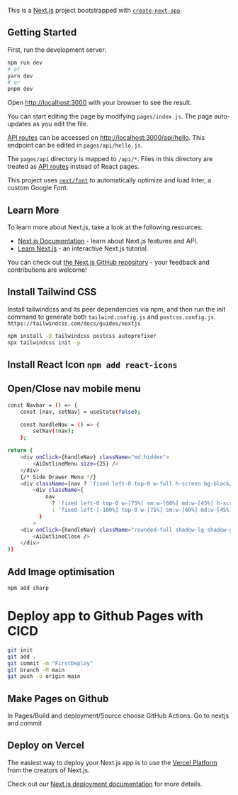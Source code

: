 This is a [Next.js](https://nextjs.org/) project bootstrapped with
[`create-next-app`](https://github.com/vercel/next.js/tree/canary/packages/create-next-app).

## Getting Started

First, run the development server:

```bash
npm run dev
# or
yarn dev
# or
pnpm dev
```

Open [http://localhost:3000](http://localhost:3000) with your browser to see the
result.

You can start editing the page by modifying `pages/index.js`. The page
auto-updates as you edit the file.

[API routes](https://nextjs.org/docs/api-routes/introduction) can be accessed on
[http://localhost:3000/api/hello](http://localhost:3000/api/hello). This
endpoint can be edited in `pages/api/hello.js`.

The `pages/api` directory is mapped to `/api/*`. Files in this directory are
treated as [API routes](https://nextjs.org/docs/api-routes/introduction) instead
of React pages.

This project uses
[`next/font`](https://nextjs.org/docs/basic-features/font-optimization) to
automatically optimize and load Inter, a custom Google Font.

## Learn More

To learn more about Next.js, take a look at the following resources:

- [Next.js Documentation](https://nextjs.org/docs) - learn about Next.js
  features and API.
- [Learn Next.js](https://nextjs.org/learn) - an interactive Next.js tutorial.

You can check out
[the Next.js GitHub repository](https://github.com/vercel/next.js/) - your
feedback and contributions are welcome!

## Install Tailwind CSS

Install tailwindcss and its peer dependencies via npm, and then run the init
command to generate both `tailwind.config.js` and `postcss.config.js`.
`https://tailwindcss.com/docs/guides/nextjs`

```bash
npm install -D tailwindcss postcss autoprefixer
npx tailwindcss init -p
```

## Install React Icon `npm add react-icons`

## Open/Close nav mobile menu

```bash
const Navbar = () => {
    const [nav, setNav] = useState(false);

    const handleNav = () => {
        setNav(!nav);
    };

return (
    <div onClick={handleNav} className="md:hidden">
        <AiOutlineMenu size={25} />
    </div>
    {/* Side Drawer Menu */}
    <div className={nav ? 'fixed left-0 top-0 w-full h-screen bg-black/70' : ''}>
        <div className={
            nav
              ? 'fixed left-0 top-0 w-[75%] sm:w-[60%] md:w-[45%] h-screen bg-[#ecf0f3] p-10 ease-in duration-500'
              : 'fixed left-[-100%] top-0 w-[75%] sm:w-[60%] md:w-[45%] h-screen bg-[#ecf0f3] p-10 ease-in duration-500'
          }
        >
    <div onClick={handleNav} className="rounded-full shadow-lg shadow-gray-400 p-3 cursor-pointer">
        <AiOutlineClose />
    </div>
)}

```

## Add Image optimisation
`npm add sharp`

# Deploy app to Github Pages with CICD
```bash
git init
git add .
git commit -m "FirstDeploy"
git branch -M main
git push -u origin main
```

## Make Pages on Github
In Pages/Build and deployment/Source choose GitHub Actions. Go to nextjs and commit



## Deploy on Vercel

The easiest way to deploy your Next.js app is to use the
[Vercel Platform](https://vercel.com/new?utm_medium=default-template&filter=next.js&utm_source=create-next-app&utm_campaign=create-next-app-readme)
from the creators of Next.js.

Check out our
[Next.js deployment documentation](https://nextjs.org/docs/deployment) for more
details.

```

```
